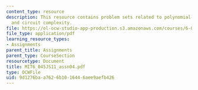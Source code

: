 ```yaml
---
content_type: resource
description: This resource contains problem sets related to polynomial-time reducibility
  and circuit complexity.
file: https://ol-ocw-studio-app-production.s3.amazonaws.com/courses/6-045j-automata-computability-and-complexity-spring-2011/9d1276baa7626b1016446aee9aefb426_MIT6_045JS11_assn04.pdf
file_type: application/pdf
learning_resource_types:
- Assignments
parent_title: Assignments
parent_type: CourseSection
resourcetype: Document
title: MIT6_045JS11_assn04.pdf
type: OCWFile
uid: 9d1276ba-a762-6b10-1644-6aee9aefb426
---
```

